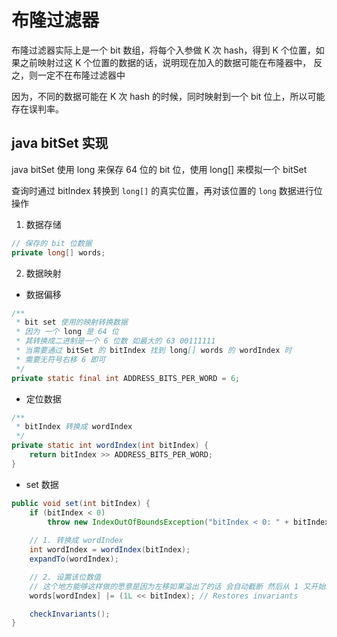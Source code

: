 # 布隆过滤器

布隆过滤器实际上是一个 bit 数组，将每个入参做 K 次 hash，得到 K 个位置，如果之前映射过这 K 个位置的数据的话，说明现在加入的数据可能在布隆器中，
反之，则一定不在布隆过滤器中

因为，不同的数据可能在 K 次 hash 的时候，同时映射到一个 bit 位上，所以可能存在误判率。


## java bitSet 实现

java bitSet 使用 long 来保存 64 位的 bit 位，使用 long[] 来模拟一个 bitSet

查询时通过 bitIndex 转换到 `long[]` 的真实位置，再对该位置的 `long` 数据进行位操作

1. 数据存储

```java
// 保存的 bit 位数据
private long[] words;
```

2. 数据映射

- 数据偏移

```java
/**
 * bit set 使用的映射转换数据
 * 因为 一个 long 是 64 位 
 * 其转换成二进制是一个 6 位数 如最大的 63 00111111
 * 当需要通过 bitSet 的 bitIndex 找到 long[] words 的 wordIndex 时
 * 需要无符号右移 6 即可
 */
private static final int ADDRESS_BITS_PER_WORD = 6;
```

- 定位数据

```java
/**
 * bitIndex 转换成 wordIndex
 */
private static int wordIndex(int bitIndex) {
    return bitIndex >> ADDRESS_BITS_PER_WORD;
}
```

- set 数据

```java
public void set(int bitIndex) {
    if (bitIndex < 0)
        throw new IndexOutOfBoundsException("bitIndex < 0: " + bitIndex);
    
    // 1. 转换成 wordIndex
    int wordIndex = wordIndex(bitIndex);
    expandTo(wordIndex);

    // 2. 设置该位数值
    // 这个地方能够这样做的愿意是因为左移如果溢出了的话 会自动截断 然后从 1 又开始左移
    words[wordIndex] |= (1L << bitIndex); // Restores invariants

    checkInvariants();
}
```


